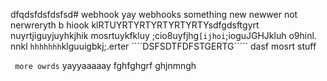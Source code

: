 dfqdsfdsfdsfsd# webhook
yay webhooks
something new
newwer not 
nerwreryth b
hiook klRTUYRTYRTYRTYRTYRTYsdfgdsftgyrt nuyrtjiguyjuyhkjhik
mosrtuykfkluy ;cio8uyfjhg```[ijhoi```;ioguJGHJkluh o9hinl. nnkl
```hhhhhhh```klguuigbkj;.erter
````DSFSDTFDFSTGERTG````` 
dasf
mosrt stuff

`` more owrds`` yayyaaaaay
fghfghgrf
ghjnmngh
